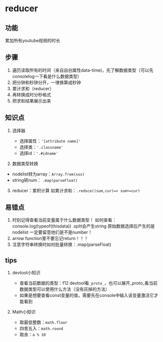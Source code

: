 # reducer
## 功能
累加所有youtube视频的时长

## 步骤
1. 遍历读取所有的时间（来自自创属性data-time)，先了解数据类型（可以先consolelog一下看是什么数据类型）
2. 把分钟和秒钟分开，一律换算成秒钟
3. 累计求和（reducer）
4. 再转换成时分秒格式
5. 把求和结果展示出来

## 知识点
1. 选择器
    - 选择属性：`'[attribute name]'`
    - 选择类：`'.classname'`
    - 选择id：`'.#idname'`

2. 数据类型转换
- nodelist转为array：`Array.from(xxx)`
- string转num： `.map(parseFloat)`

3. reducer：累积计算
如累计求和：`.reduce((sum,cur)=> sum+=cur)`

## 易错点
1. 时刻记得查看当前变量属于什么数据类型！
如何查看：console.log(typeof(thisdata))
.split会产生string
原始数据选择后产生的是nodelist
一定要留意他们是不是number！
2. arrow function里不要忘记return！！！
3. 注意字符串转换时如何批量转换：.map(parseFloat)


## tips
1. devtool小知识
    - 查看当前数据的类型：f12 devtool看`_proto_`，也可以展开_proto_看当前数据类型可以使用什么方法（没有灰掉的方法）
    - 如果是想要查看const变量的值，需要先在console中输入该变量激活它才能看到

2. Math小知识
    - 取最低整数：`math.floor`
    - 四舍五入：`math.round`
    - 取余：`a % 10`


